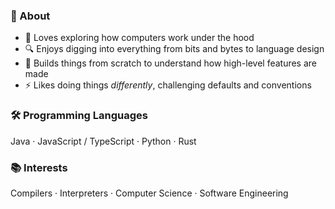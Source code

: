 
### 🧾 About
- 🧠 Loves exploring how computers work under the hood  
- 🔍 Enjoys digging into everything from bits and bytes to language design  
- 🧪 Builds things from scratch to understand how high-level features are made  
- ⚡ Likes doing things *differently*, challenging defaults and conventions

### 🛠️ Programming Languages
Java · JavaScript / TypeScript · Python · Rust

### 📚 Interests
Compilers · Interpreters · Computer Science · Software Engineering
